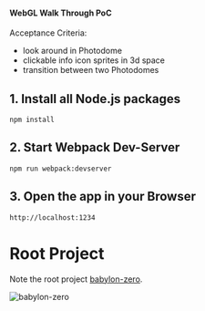 #### WebGL Walk Through PoC

Acceptance Criteria:

- look around in Photodome
- clickable info icon sprites in 3d space
- transition between two Photodomes

## 1. Install all Node.js packages
```
npm install
```

## 2. Start Webpack Dev-Server
```
npm run webpack:devserver
```

## 3. Open the app in your Browser
```
http://localhost:1234
```

# Root Project

Note the root project [babylon-zero](https://github.com/christopherstock/babylon-zero).

![babylon-zero](https://github.com/christopherstock/babylon-zero/raw/master/_ASSET/promo/promoBadge8_960x512.gif)
